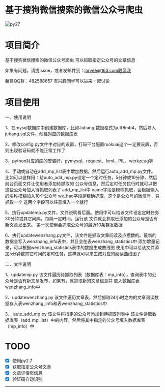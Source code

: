 基于搜狗微信搜索的微信公众号爬虫
===


![py27](https://camo.githubusercontent.com/392a32588691a8418368a51ff33a12d41f11f0a9/68747470733a2f2f696d672e736869656c64732e696f2f62616467652f707974686f6e2d322e372d6666363962342e737667)

# 项目简介
基于搜狗微信搜索的微信公众号爬虫
可以抓取指定公众号的文章信息

如果有问题，请提issue，或者发邮件到：jaryee@163.com联系我

新建QQ群：482588657  有兴趣同学可以进来一起讨论

# 项目使用

一、使用说明

1、在mysql数据库中创建数据库，比如Jubang,数据格式为utf8mb4，然后导入jubang.sql文件，创建对应的数据库表

2、修改config.py文件中对应的设置，打码平台配置ruokuai这个一定要设置，否则出现验证码就不能正常工作了

3、python对应的库的安装好，pymysql、request、lxml、PIL、werkzeug等

4、手动或自动在add_mp_list表中增加数据，然后运行auto_add_mp.py文件。
   比如可以这样用：给auto_add_mp.py设定一个定时任务，5分钟或10分钟，然后前台页面文件让使用者添加待抓取的
   公众号信息，然后定时任务执行时就可以把这些公众号加入待抓取列表了
   add_mp_list中
   name字段是模糊抓取，会根据输入的名称模糊加入10个公众号
   wx_hao字段是精确抓取，这个是公众号的微信号，只抓取一个
   这两个字段可以任意填入一个就行

5、执行updatemp.py文件，文件说明看后面。使用中可以给该文件设定定时任务30分钟或其它间隔，每隔一定时间，运行该
   文件就会抓取已添加的公众号是否有新文章发出来。
   第一次使用会抓取公众号的最近10条群发数据

6、执行updatewenzhang.py文件，该文件是抓取文章阅读及点攒数的。最新的数据会写入wenzhang_info表中，并且会在表wenzhang_statistics中
   添加增量记录，可以根据wenzhang_statistics表中的数据生成曲线图
   使用中可以给该文件添加5分钟或其它时间的定时任务，这样就可以来生成对应的阅读曲线图了

二、文件说明

1、updatemp.py
该文件遍历待抓取列表（数据库表：mp_info），查询表中的公众号是否有新文章发布，如果有，就抓取新的文章信息并
放入数据库表wenzhang_info中

2、updatewenzhang.py
该文件遍历文章表，然后抓取24小时之内的文章阅读数据存入表wenzhang_info和表wenzhang_statistics中

3、 auto_add_mp.py
该文件将指定的公众号添加到待抓取列表中
该文件读取数据库表（add_mp_list）中的内容，然后将其中指定的公众号填入数据库表（mp_info）中



# TODO
- [x] 使用py2.7
- [x] 获取指定公众号文章
- [x] 文章详情页信息
- [x] 验证码自动识别

---